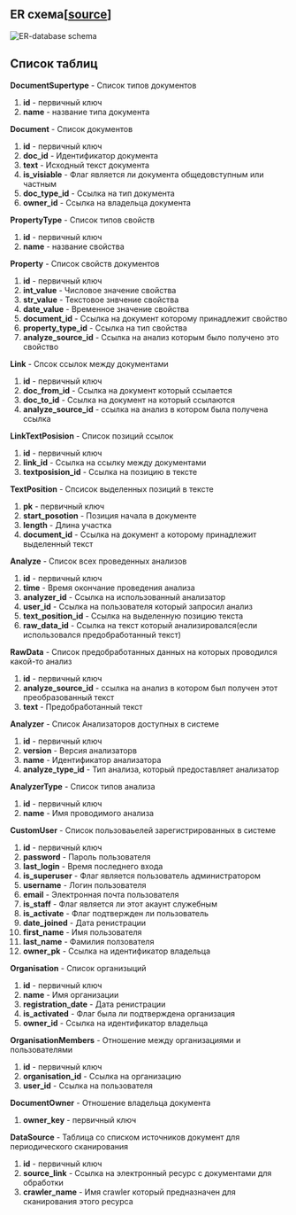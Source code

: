 ## ER схема[[source](https://drive.google.com/file/d/1HfWG88q3jd5QXCMTtcQ_LGCancWn91yU/view)]

![ER-database schema](https://user-images.githubusercontent.com/21951917/55478417-5ff1bc00-5624-11e9-9f3e-882cb5cf50ae.jpg)

## Список таблиц

**DocumentSupertype** - Список типов документов
1. **id** - первичный ключ
2. **name** - название типа документа

**Document** - Список документов
1. **id** - первичный ключ
2. **doc_id** - Идентификатор документа
3. **text** - Исходный текст документа
4. **is_visiable** - Флаг является ли документа общедовступным или частным
5. **doc_type_id** - Ссылка на тип документа
6. **owner_id** - Ссылка на владельца документа

**PropertyType** - Список типов свойств
1. **id** - первичный ключ
2. **name** - название свойства

**Property** - Список свойств документов
1. **id** - первичный ключ
2. **int_value** - Числовое значение свойства
3. **str_value** - Текстовое знвчение свойства
4. **date_value** - Временное значение свойства
5. **document_id** - Ссылка на документ которому принадлежит свойство
6. **property_type_id** - Ссылка на тип свойства
7. **analyze_source_id** - Ссылка на анализ которым было получено это свойство

**Link** - Спсок ссылок между документами
1. **id** - первичный ключ
2. **doc_from_id** - Ссылка на документ который ссылается 
3. **doc_to_id** - Ссылка на документ на который ссылаются
4. **analyze_source_id** - ссылка на анализ в котором была получена ссылка

**LinkTextPosision** - Список позиций ссылок
1. **id** - первичный ключ
2. **link_id** - Ссылка на ссылку между документами 
3. **textposision_id** - Ссылка на позицию в тексте

**TextPosition** - Спсисок выделенных позиций в тексте
1. **pk** - первичный ключ
2. **start_posotion** - Позиция начала в документе
3. **length** - Длина участка
4. **document_id** - Ссылка на документ а которому принадлежит выделенный текст

**Analyze** - Список всех проведенных анализов
1. **id** - первичный ключ
2. **time** - Время окончание проведения анализа
3. **analyzer_id** - Ссылка на использованный анализатор
4. **user_id** - Ссылка на пользователя который запросил анализ
5. **text_position_id** - Ссылка на выделенную позицию текста
6. **raw_data_id** - Ссылка на текст который анализировался(если использовался предобработанный текст)

**RawData** - Список предобработанных данных на которых проводился какой-то анализ
1. **id** - первичный ключ
2. **analyze_source_id** - ссылка на анализ в котором был получен этот преобразованный текст
3. **text** - Предобработанный текст

**Analyzer** - Список Анализаторов доступных в системе
1. **id** - первичный ключ
2. **version** - Версия анализаторв
3. **name** - Идентификатор анализатора
4. **analyze_type_id** - Тип анализа, который предоставляет анализатор

**AnalyzerType** - Список типов анализа
1. **id** - первичный ключ
2. **name** - Имя проводимого анализа

**CustomUser** - Список пользоваьелей зарегистрированных в системе
1.  **id** - первичный ключ
2.  **password** - Пароль пользователя
3.  **last_login** - Время последнего входа
4.  **is_superuser** - Флаг является пользователь администратором
5.  **username** - Логин пользователя
6.  **email** - Электронная почта пользователя
7.  **is_staff** - Флаг является ли этот акаунт служебным
8.  **is_activate** - Флаг подтвержден ли пользователь
9.  **date_joined** - Дата ренистрации
10. **first_name** - Имя пользователя
11. **last_name** - Фамилия ползователя
12. **owner_pk** - Ссылка на идентификатор владельца

**Organisation** - Список организыций
1. **id** - первичный ключ
2. **name** - Имя организации
3. **registration_date** - Дата ренистрации
4. **is_activated** - Флаг была ли подтверждена организация
5. **owner_id** - Ссылка на идентификатор владельца

**OrganisationMembers** - Отношение между организациями и пользователями
1. **id** - первичный ключ
2. **organisation_id** - Ссылка на организацию
3. **user_id** - Ссылка на пользователя

**DocumentOwner** - Отношение владельца документа
1. **owner_key** - первичный ключ

**DataSource** - Таблица со списком источников документ для периодического сканирования
1. **id** - первичный ключ
2. **source_link** - Ссылка на электронный ресурс с документами для обработки
3. **crawler_name** - Имя crawler который предназначен для сканирования этого ресурса

